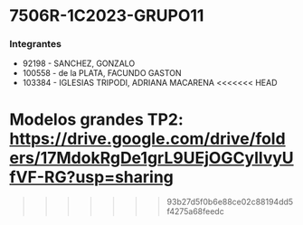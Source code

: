 # 7506R-1C2023-GRUPO11
### Integrantes
- 92198  - SANCHEZ, GONZALO
- 100558 - de la PLATA, FACUNDO GASTON
- 103384 - IGLESIAS TRIPODI, ADRIANA MACARENA
<<<<<<< HEAD


Modelos grandes TP2: https://drive.google.com/drive/folders/17MdokRgDe1grL9UEjOGCyllvyUfVF-RG?usp=sharing
=======
>>>>>>> 93b27d5f0b6e88ce02c88194dd5f4275a68feedc
